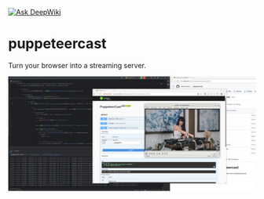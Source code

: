 [![Ask DeepWiki](https://deepwiki.com/badge.svg)](https://deepwiki.com/stefanwerfling/puppeteercast)

# puppeteercast
Turn your browser into a streaming server.

<img src="doc/images/puppeteer_example.jpeg">